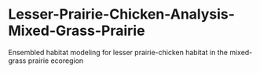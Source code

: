 # Lesser-Prairie-Chicken-Analysis-Mixed-Grass-Prairie
Ensembled habitat modeling for lesser prairie-chicken habitat in the mixed-grass prairie ecoregion

